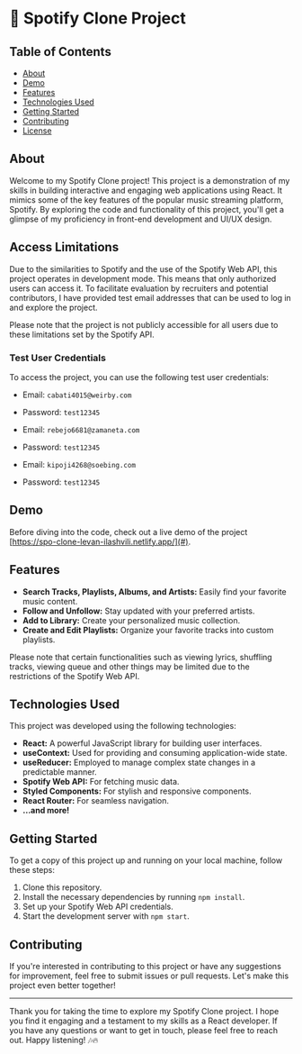 # 🎵 Spotify Clone Project

## Table of Contents

- [About](#about)
- [Demo](#demo)
- [Features](#features)
- [Technologies Used](#technologies-used)
- [Getting Started](#getting-started)
- [Contributing](#contributing)
- [License](#license)

## About

Welcome to my Spotify Clone project! This project is a demonstration of my skills in building interactive and engaging web applications using React. It mimics some of the key features of the popular music streaming platform, Spotify. By exploring the code and functionality of this project, you'll get a glimpse of my proficiency in front-end development and UI/UX design.

## Access Limitations

Due to the similarities to Spotify and the use of the Spotify Web API, this project operates in development mode. This means that only authorized users can access it. To facilitate evaluation by recruiters and potential contributors, I have provided test email addresses that can be used to log in and explore the project.

Please note that the project is not publicly accessible for all users due to these limitations set by the Spotify API.

### Test User Credentials

To access the project, you can use the following test user credentials:

- Email: `cabati4015@weirby.com`
- Password: `test12345`

- Email: `rebejo6681@zamaneta.com`
- Password: `test12345`

- Email: `kipoji4268@soebing.com`
- Password: `test12345`

## Demo

Before diving into the code, check out a live demo of the project [https://spo-clone-levan-ilashvili.netlify.app/](#).

## Features

- **Search Tracks, Playlists, Albums, and Artists:** Easily find your favorite music content.
- **Follow and Unfollow:** Stay updated with your preferred artists.
- **Add to Library:** Create your personalized music collection.
- **Create and Edit Playlists:** Organize your favorite tracks into custom playlists.

Please note that certain functionalities such as viewing lyrics, shuffling tracks, viewing queue and other things may be limited due to the restrictions of the Spotify Web API.

## Technologies Used

This project was developed using the following technologies:

- **React:** A powerful JavaScript library for building user interfaces.
- **useContext:** Used for providing and consuming application-wide state.
- **useReducer:** Employed to manage complex state changes in a predictable manner.
- **Spotify Web API:** For fetching music data.
- **Styled Components:** For stylish and responsive components.
- **React Router:** For seamless navigation.
- **...and more!**

## Getting Started

To get a copy of this project up and running on your local machine, follow these steps:

1. Clone this repository.
2. Install the necessary dependencies by running `npm install`.
3. Set up your Spotify Web API credentials.
4. Start the development server with `npm start`.

## Contributing

If you're interested in contributing to this project or have any suggestions for improvement, feel free to submit issues or pull requests. Let's make this project even better together!

---

Thank you for taking the time to explore my Spotify Clone project. I hope you find it engaging and a testament to my skills as a React developer. If you have any questions or want to get in touch, please feel free to reach out. Happy listening! 🎶🔥

